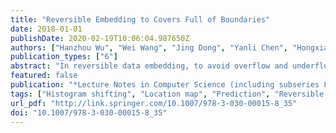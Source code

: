 ```yaml
---
title: "Reversible Embedding to Covers Full of Boundaries"
date: 2018-01-01
publishDate: 2020-02-19T10:06:04.987650Z
authors: ["Hanzhou Wu", "Wei Wang", "Jing Dong", "Yanli Chen", "Hongxia Wang", "Songyang Wu"]
publication_types: ["6"]
abstract: "In reversible data embedding, to avoid overflow and underflow problem, before data embedding, boundary pixels are recorded as side information, which may be losslessly compressed. The existing algorithms often assume that a natural image has few boundary pixels so that the size of side information could be rather small. Accordingly, a relatively high pure payload could be achieved. However, there actually may exist a lot of boundary pixels in a natural image, implying that, the size of side information could be very large. Thus, when to directly use the existing algorithms, the pure embedding capacity may be not sufficient. In order to address this important problem, in this paper, we present a new and efficient framework to reversible data embedding in images that have lots of boundary pixels. The core idea is to losslessly preprocess boundary pixels so that it can significantly reduce the side information. We conduct extensive experiments to show the superiority and applicability of our work."
featured: false
publication: "*Lecture Notes in Computer Science (including subseries Lecture Notes in Artificial Intelligence and Lecture Notes in Bioinformatics)*"
tags: ["Histogram shifting", "Location map", "Prediction", "Reversible data hiding", "Side information", "Watermarking"]
url_pdf: "http://link.springer.com/10.1007/978-3-030-00015-8_35"
doi: "10.1007/978-3-030-00015-8_35"
---
```


